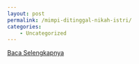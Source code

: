 ```yaml
---
layout: post
permalink: /mimpi-ditinggal-nikah-istri/
categories:
    - Uncategorized
---
```


[Baca Selengkapnya](/10)